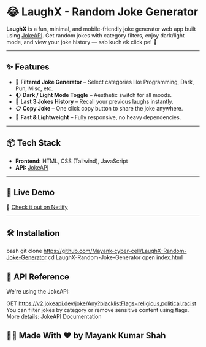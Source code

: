 # 😂 LaughX - Random Joke Generator

**LaughX** is a fun, minimal, and mobile-friendly joke generator web app built using [JokeAPI](https://jokeapi.dev). Get random jokes with category filters, enjoy dark/light mode, and view your joke history — sab kuch ek click pe! 🎉

---

## ✨ Features

- 🎯 **Filtered Joke Generator** – Select categories like Programming, Dark, Pun, Misc, etc.
- 🌓 **Dark / Light Mode Toggle** – Aesthetic switch for all moods.
- 🧠 **Last 3 Jokes History** – Recall your previous laughs instantly.
- 📋 **Copy Joke** – One click copy button to share the joke anywhere.
- 🚀 **Fast & Lightweight** – Fully responsive, no heavy dependencies.

---

## 📦 Tech Stack

- **Frontend:** HTML, CSS (Tailwind), JavaScript
- **API:** [JokeAPI](https://jokeapi.dev)

---

## 🧪 Live Demo

🔗 [Check it out on Netlify](https://laughx.netlify.app/)

---

## 🛠️ Installation

bash
git clone https://github.com/Mayank-cyber-cell/LaughX-Random-Joke-Generator
cd LaughX-Random-Joke-Generator
open index.html

## 📌 API Reference
We're using the JokeAPI:


GET https://v2.jokeapi.dev/joke/Any?blacklistFlags=religious,political,racist
You can filter jokes by category or remove sensitive content using flags.
More details: JokeAPI Documentation

## 🧑‍💻 Made With ❤️ by Mayank Kumar Shah
